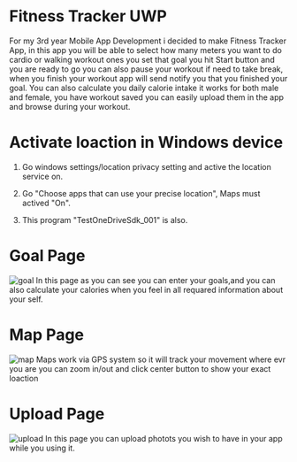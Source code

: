 # Fitness Tracker UWP

For my 3rd year Mobile App Development i decided to make Fitness Tracker App, in this app you will be able to select how many meters you want to do cardio or walking workout ones you set that goal you hit Start button and you are ready to go you can also pause your workout if need to take break, when you finish your workout app will send notify you that you finished your goal.
You can also calculate you daily calorie intake it works for both male and female, you have workout saved you can easily upload them in the app and browse during your workout.

# Activate loaction in Windows device

1. Go windows settings/location privacy setting and active the location service on.

2. Go "Choose apps that can use your precise location", Maps must actived "On".

3. This program "TestOneDriveSdk_001" is also.

# Goal Page
![goal](https://user-images.githubusercontent.com/16356275/38574331-7b971b42-3cf0-11e8-919e-96a337bd9162.png)
In this page as you can see you can enter your goals,and you can also calculate your calories when you feel in all requared information about your self.


# Map Page
![map](https://user-images.githubusercontent.com/16356275/38574534-ee25237a-3cf0-11e8-8c82-4219b879dca1.png)
Maps work via GPS system so it will track your movement where evr you are you can zoom in/out and click center button to show your exact loaction


# Upload Page
![upload](https://user-images.githubusercontent.com/16356275/38574641-3e643db2-3cf1-11e8-9759-b56dec150d3b.png)
In this page you can upload photots you wish to have in your app while you using it.
